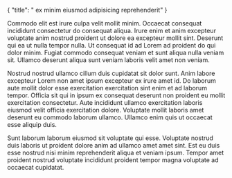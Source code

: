 {
  "title": " ex minim eiusmod adipisicing reprehenderit"
}

Commodo elit est irure culpa velit mollit minim. Occaecat consequat incididunt consectetur do consequat aliqua. Irure enim et anim excepteur voluptate anim nostrud proident ut dolore ea excepteur mollit sint. Deserunt qui ea ut nulla tempor nulla. Ut consequat id ad Lorem ad proident do qui dolor minim. Fugiat commodo consequat veniam et sunt aliqua nulla veniam sit. Ullamco deserunt aliqua sunt veniam laboris velit amet non veniam.

Nostrud nostrud ullamco cillum duis cupidatat sit dolor sunt. Anim labore excepteur Lorem non amet ipsum excepteur ex irure amet id. Do laborum aute mollit dolor esse exercitation exercitation sint enim et ad laborum tempor. Officia sit qui in ipsum ex consequat deserunt non proident eu mollit exercitation consectetur. Aute incididunt ullamco exercitation laboris eiusmod velit officia exercitation dolore. Voluptate mollit laboris amet deserunt eu commodo laborum ullamco. Ullamco enim quis ut occaecat esse aliquip duis.

Sunt laborum laborum eiusmod sit voluptate qui esse. Voluptate nostrud duis laboris ut proident dolore anim ad ullamco amet amet sint. Est eu duis esse nostrud nisi minim reprehenderit aliqua et veniam ipsum. Tempor amet proident nostrud voluptate incididunt proident tempor magna voluptate ad occaecat cupidatat.